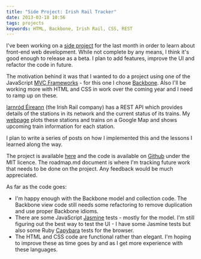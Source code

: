 ```yaml
---
title: "Side Project: Irish Rail Tracker"
date: 2013-03-18 10:56
tags: projects
keywords: HTML, Backbone, Irish Rail, CSS, REST
---
```


I've been working on a [side project][] for the last month in order to learn about front-end web development. While not complete by any means, I think it's good enough to release as a beta. I plan to add features, improve the UI and refactor the code in future.

The motivation behind it was that I wanted to do a project using one of the JavaScript [MVC Frameworks][] - for this one I chose [Backbone][]. Also I'll be working more with HTML and CSS in work over the coming year and I need to ramp up on these.

[Iarnród Éireann][] (the Irish Rail company) has a REST API which provides details of the stations in its network and the current status of its trains. My [webpage][] plots these stations and trains on a Google Map and shows upcoming train information for each station.

I plan to write a series of posts on how I implemented this and the lessons I learned along the way.

The project is available [here][] and the code is available on [Github][] under the MIT licence. The roadmap.md document is where I'm tracking future work that needs to be done on the project. Any feedback would be much appreciated.

As far as the code goes:

* I'm happy enough with the Backbone model and collection code. The Backbone view code still needs some refactoring to remove duplication and use proper Backbone idioms. 
* There are some JavaScript [Jasmine][] tests - mostly for the model. I'm still figuring out the best way to test the UI - I have some Jasmine tests but also some Ruby [Capybara][] tests for the browser.
* The HTML and CSS code are functional rather than elegant. I'm hoping to improve these as time goes by and as I get more experience with these languages.

[side project]: http://www.gerardcondon.com/projects/irishrail/index.html
[MVC Frameworks]: http://addyosmani.github.com/todomvc/
[Backbone]: http://backbonejs.org
[Iarnród Éireann]: http://www.irishrail.ie
[webpage]: http://www.gerardcondon.com/projects/irishrail/index.html
[here]: http://www.gerardcondon.com/projects/irishrail/index.html
[Github]: https://github.com/gerardcondon/Irish-Rail-Tracker
[Jasmine]: http://pivotal.github.com/jasmine/
[Capybara]: https://github.com/jnicklas/capybara

